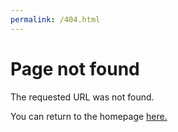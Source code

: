 ```yaml
---
permalink: /404.html
---
```

<html>
  <body>
    <head>
      <h1>Page not found</h1>
    </head>
      <p>The requested URL was not found.</p>
      <p>You can return to the homepage <a href=https://sashashi.github.io>here.</p>
      <p3></p3>
  </body>
</html>
